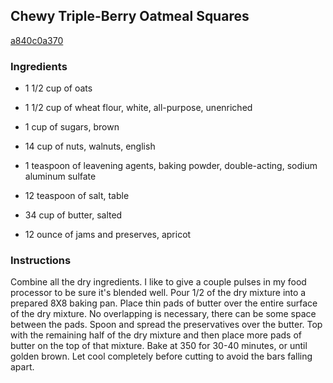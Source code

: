 ## Chewy Triple-Berry Oatmeal Squares

[a840c0a370](http://www.food.com/recipe/chewy-triple-berry-oatmeal-squares-497941)

### Ingredients

 - 1 1/2 cup of oats

 - 1 1/2 cup of wheat flour, white, all-purpose, unenriched

 - 1 cup of sugars, brown

 - 14 cup of nuts, walnuts, english

 - 1 teaspoon of leavening agents, baking powder, double-acting, sodium aluminum sulfate

 - 12 teaspoon of salt, table

 - 34 cup of butter, salted

 - 12 ounce of jams and preserves, apricot

### Instructions

Combine all the dry ingredients. I like to give a couple pulses in my food processor to be sure it's blended well. Pour 1/2 of the dry mixture into a prepared 8X8 baking pan. Place thin pads of butter over the entire surface of the dry mixture. No overlapping is necessary, there can be some space between the pads. Spoon and spread the preservatives over the butter. Top with the remaining half of the dry mixture and then place more pads of butter on the top of that mixture. Bake at 350 for 30-40 minutes, or until golden brown. Let cool completely before cutting to avoid the bars falling apart.